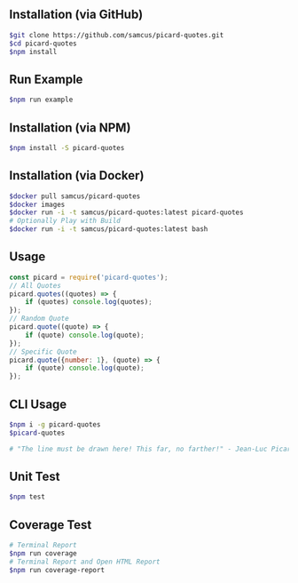 ## Installation (via GitHub)
```bash
$git clone https://github.com/samcus/picard-quotes.git
$cd picard-quotes
$npm install
```

## Run Example
```bash
$npm run example
```

## Installation (via NPM)
```bash
$npm install -S picard-quotes
```

## Installation (via Docker)
```bash
$docker pull samcus/picard-quotes 
$docker images
$docker run -i -t samcus/picard-quotes:latest picard-quotes
# Optionally Play with Build
$docker run -i -t samcus/picard-quotes:latest bash
```

## Usage
```js
const picard = require('picard-quotes');
// All Quotes
picard.quotes((quotes) => {
    if (quotes) console.log(quotes);
});
// Random Quote
picard.quote((quote) => {
    if (quote) console.log(quote);
});
// Specific Quote
picard.quote({number: 1}, (quote) => {
    if (quote) console.log(quote);
});
```

## CLI Usage
```bash
$npm i -g picard-quotes
$picard-quotes

# "The line must be drawn here! This far, no farther!" - Jean-Luc Picard

```

## Unit Test
```bash
$npm test
```

## Coverage Test
```bash
# Terminal Report
$npm run coverage
# Terminal Report and Open HTML Report
$npm run coverage-report
```